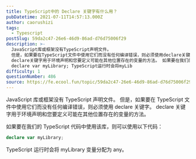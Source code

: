 ```yaml
---
title: TypeScript中的 Declare 关键字有什么用？
pubDatetime: 2021-07-11T14:57:13.000Z
author: caorushizi
tags:
  - Typescript
postSlug: 59da2c47-26e6-46d9-86ad-d76d75006f29
description: >-
  JavaScript库或框架没有TypeScript声明文件。
  但是，如果要在TypeScript文件中使用它们而没有任何编译错误，则必须使用declare关键字。
  declare关键字用于环境声明和您要定义可能在其他位置存在的变量的方法。 如果要在我们的TypeScript代码中使用该库，则可以使用以下代码：
  declare var myLibrary; TypeScript运行时会将myLib
difficulty: 1
questionNumber: 486
source: https://fe.ecool.fun/topic/59da2c47-26e6-46d9-86ad-d76d75006f29
---
```


JavaScript 库或框架没有 TypeScript 声明文件。 但是，如果要在 TypeScript 文件中使用它们而没有任何编译错误，则必须使用 declare 关键字。 declare 关键字用于环境声明和您要定义可能在其他位置存在的变量的方法。

如果要在我们的 TypeScript 代码中使用该库，则可以使用以下代码：

```typescript
declare var myLibrary;
```

TypeScript 运行时会将 myLibrary 变量分配为 any。
